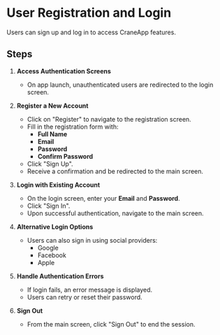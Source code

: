 # User Registration and Login

Users can sign up and log in to access CraneApp features.

## Steps

1. **Access Authentication Screens**
   - On app launch, unauthenticated users are redirected to the login screen.

2. **Register a New Account**
   - Click on "Register" to navigate to the registration screen.
   - Fill in the registration form with:
     - **Full Name**
     - **Email**
     - **Password**
     - **Confirm Password**
   - Click "Sign Up".
   - Receive a confirmation and be redirected to the main screen.

3. **Login with Existing Account**
   - On the login screen, enter your **Email** and **Password**.
   - Click "Sign In".
   - Upon successful authentication, navigate to the main screen.

4. **Alternative Login Options**
   - Users can also sign in using social providers:
     - Google
     - Facebook
     - Apple

5. **Handle Authentication Errors**
   - If login fails, an error message is displayed.
   - Users can retry or reset their password.

6. **Sign Out**
   - From the main screen, click "Sign Out" to end the session.